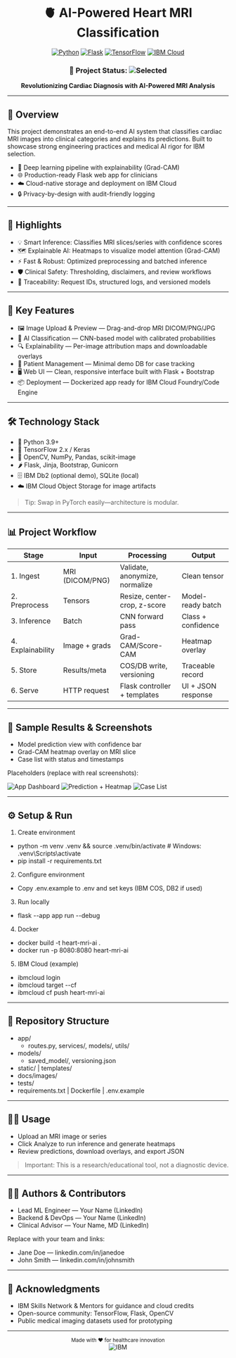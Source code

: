 <div align="center">

# 🫀 AI-Powered Heart MRI Classification

[![Python](https://img.shields.io/badge/Python-3.9%2B-3776AB?logo=python&logoColor=white)](https://www.python.org/)
[![Flask](https://img.shields.io/badge/Flask-2.x-000000?logo=flask&logoColor=white)](https://flask.palletsprojects.com/)
[![TensorFlow](https://img.shields.io/badge/TensorFlow-2.x-FF6F00?logo=tensorflow&logoColor=white)](https://www.tensorflow.org/)
[![IBM Cloud](https://img.shields.io/badge/IBM%20Cloud-Services-052FAD?logo=ibmcloud&logoColor=white)](https://www.ibm.com/cloud)


### 💎 Project Status: <img alt="Selected" src="https://img.shields.io/badge/Selected-IBM%20Finalist-052FAD?logo=ibm&logoColor=white" />

**Revolutionizing Cardiac Diagnosis with AI-Powered MRI Analysis**

</div>

---

## 🚀 Overview
This project demonstrates an end-to-end AI system that classifies cardiac MRI images into clinical categories and explains its predictions. Built to showcase strong engineering practices and medical AI rigor for IBM selection.

- 🧠 Deep learning pipeline with explainability (Grad-CAM)
- 🌐 Production-ready Flask web app for clinicians
- ☁️ Cloud-native storage and deployment on IBM Cloud
- 🔒 Privacy-by-design with audit-friendly logging

---

## 📌 Highlights
- 💡 Smart Inference: Classifies MRI slices/series with confidence scores
- 🗺️ Explainable AI: Heatmaps to visualize model attention (Grad-CAM)
- ⚡ Fast & Robust: Optimized preprocessing and batched inference
- 🛡️ Clinical Safety: Thresholding, disclaimers, and review workflows
- 🧾 Traceability: Request IDs, structured logs, and versioned models

---

## 🧩 Key Features
- 🖼️ Image Upload & Preview — Drag-and-drop MRI DICOM/PNG/JPG
- 🤖 AI Classification — CNN-based model with calibrated probabilities
- 🔍 Explainability — Per-image attribution maps and downloadable overlays
- 👥 Patient Management — Minimal demo DB for case tracking
- 🖥️ Web UI — Clean, responsive interface built with Flask + Bootstrap
- 📦 Deployment — Dockerized app ready for IBM Cloud Foundry/Code Engine

---

## 🛠️ Technology Stack
- 🐍 Python 3.9+
- 🔶 TensorFlow 2.x / Keras
- 🧪 OpenCV, NumPy, Pandas, scikit-image
- 🌶️ Flask, Jinja, Bootstrap, Gunicorn
- 🗄️ IBM Db2 (optional demo), SQLite (local)
- ☁️ IBM Cloud Object Storage for image artifacts

> Tip: Swap in PyTorch easily—architecture is modular.

---

## 📊 Project Workflow

| Stage | Input | Processing | Output |
|---|---|---|---|
| 1. Ingest | MRI (DICOM/PNG) | Validate, anonymize, normalize | Clean tensor |
| 2. Preprocess | Tensors | Resize, center-crop, z-score | Model-ready batch |
| 3. Inference | Batch | CNN forward pass | Class + confidence |
| 4. Explainability | Image + grads | Grad-CAM/Score-CAM | Heatmap overlay |
| 5. Store | Results/meta | COS/DB write, versioning | Traceable record |
| 6. Serve | HTTP request | Flask controller + templates | UI + JSON response |

---

## 🧪 Sample Results & Screenshots
- Model prediction view with confidence bar
- Grad-CAM heatmap overlay on MRI slice
- Case list with status and timestamps

Placeholders (replace with real screenshots):

![App Dashboard](docs/images/app_dashboard_placeholder.png)
![Prediction + Heatmap](docs/images/heatmap_placeholder.png)
![Case List](docs/images/case_list_placeholder.png)

---

## ⚙️ Setup & Run

1) Create environment
- python -m venv .venv && source .venv/bin/activate  # Windows: .venv\\Scripts\\activate
- pip install -r requirements.txt

2) Configure environment
- Copy .env.example to .env and set keys (IBM COS, DB2 if used)

3) Run locally
- flask --app app run --debug

4) Docker
- docker build -t heart-mri-ai .
- docker run -p 8080:8080 heart-mri-ai

5) IBM Cloud (example)
- ibmcloud login
- ibmcloud target --cf
- ibmcloud cf push heart-mri-ai

---

## 🧭 Repository Structure
- app/
  - routes.py, services/, models/, utils/
- models/
  - saved_model/, versioning.json
- static/ | templates/
- docs/images/
- tests/
- requirements.txt | Dockerfile | .env.example

---

## 👩‍⚕️ Usage
- Upload an MRI image or series
- Click Analyze to run inference and generate heatmaps
- Review predictions, download overlays, and export JSON

> Important: This is a research/educational tool, not a diagnostic device.

---

## 👩‍💻 Authors & Contributors
- Lead ML Engineer — Your Name (LinkedIn)
- Backend & DevOps — Your Name (LinkedIn)
- Clinical Advisor — Your Name, MD (LinkedIn)

Replace with your team and links:
- Jane Doe — linkedin.com/in/janedoe
- John Smith — linkedin.com/in/johnsmith

---

## 🙏 Acknowledgments
- IBM Skills Network & Mentors for guidance and cloud credits
- Open-source community: TensorFlow, Flask, OpenCV
- Public medical imaging datasets used for prototyping

---

<div align="center">
  <sub>Made with ❤️ for healthcare innovation</sub>

  <br/>
  <img alt="IBM" src="https://img.shields.io/badge/Powered%20by-IBM%20Cloud-052FAD?logo=ibm&logoColor=white" />
</div>
